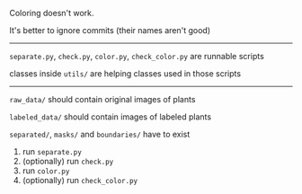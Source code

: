 Coloring doesn't work.

It's better to ignore commits (their names aren't good)

---

`separate.py`, `check.py`, `color.py`, `check_color.py` are runnable scripts

classes inside `utils/` are helping classes used in those scripts

---

`raw_data/` should contain original images of plants

`labeled_data/` should contain images of labeled plants  

`separated/`, `masks/` and `boundaries/` have to exist

1. run `separate.py`
2. (optionally) run `check.py`
3. run `color.py`
4. (optionally) run `check_color.py`